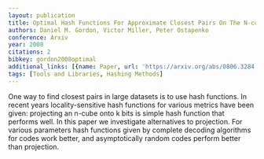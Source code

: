 ```yaml
---
layout: publication
title: Optimal Hash Functions For Approximate Closest Pairs On The N-cube
authors: Daniel M. Gordon, Victor Miller, Peter Ostapenko
conference: Arxiv
year: 2008
citations: 2
bibkey: gordon2008optimal
additional_links: [{name: Paper, url: 'https://arxiv.org/abs/0806.3284'}]
tags: [Tools and Libraries, Hashing Methods]
---
```

One way to find closest pairs in large datasets is to use hash functions. In
recent years locality-sensitive hash functions for various metrics have been
given: projecting an n-cube onto k bits is simple hash function that performs
well. In this paper we investigate alternatives to projection. For various
parameters hash functions given by complete decoding algorithms for codes work
better, and asymptotically random codes perform better than projection.